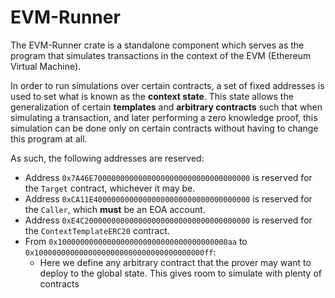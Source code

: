 # EVM-Runner

The EVM-Runner crate is a standalone component which serves as the program that simulates transactions in the context of the EVM (Ethereum Virtual Machine).

In order to run simulations over certain contracts, a set of fixed addresses is used to set what is known as the **context state**. This state allows the generalization of certain **templates** and **arbitrary contracts** such that when simulating a transaction, and later performing a zero knowledge proof, this simulation can be done only on certain contracts without having to change this program at all.

As such, the following addresses are reserved:
- Address `0x7A46E70000000000000000000000000000000000` is reserved for the `Target` contract, whichever it may be.
- Address `0xCA11E40000000000000000000000000000000000` is reserved for the `Caller`, which **must** be an EOA account.
- Address `0xE4C2000000000000000000000000000000000000` is reserved for the `ContextTemplateERC20` contract.
- From `0x10000000000000000000000000000000000000aa` to `0x10000000000000000000000000000000000000ff`:
  - Here we define any arbitrary contract that the prover may want to deploy to the global state. This gives room to simulate with plenty of contracts
